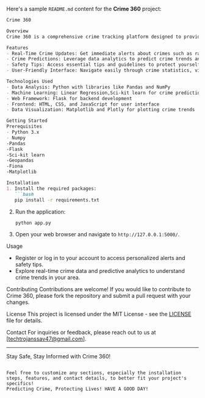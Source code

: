 Here's a sample `README.md` content for the **Crime 360** project:

```markdown
Crime 360

Overview
Crime 360 is a comprehensive crime tracking platform designed to provide real-time updates on various crimes across India. Our mission is to enhance community safety by empowering citizens with timely information, crime predictions, and protective measures against criminal activities.

Features
- Real-Time Crime Updates: Get immediate alerts about crimes such as rape, kidnapping, domestic violence, and more in your area.
- Crime Predictions: Leverage data analytics to predict crime trends and hotspots, helping communities stay one step ahead.
- Safety Tips: Access essential tips and guidelines to protect yourself and your loved ones from potential threats.
- User-Friendly Interface: Navigate easily through crime statistics, visualizations, and alerts.

Technologies Used
- Data Analysis: Python with libraries like Pandas and NumPy
- Machine Learning: Linear Regression,Sci-kit learn for crime predictions
- Web Framework: Flask for backend development
- Frontend: HTML, CSS, and JavaScript for user interface
- Data Visualization: Matplotlib and Plotly for plotting crime trends

Getting Started
Prerequisites
- Python 3.x
- Numpy
-Pandas
-Flask
-Sci-kit learn
-Geopandas
-Fiona
-Matplotlib

Installation
1. Install the required packages:
   ```bash
   pip install -r requirements.txt
   ```

2. Run the application:
   ```bash
   python app.py
   ```

3. Open your web browser and navigate to `http://127.0.0.1:5000/`.

Usage
- Register or log in to your account to access personalized alerts and safety tips.
- Explore real-time crime data and predictive analytics to understand crime trends in your area.

Contributing
Contributions are welcome! If you would like to contribute to Crime 360, please fork the repository and submit a pull request with your changes.

License
This project is licensed under the MIT License - see the [LICENSE](LICENSE) file for details.

Contact
For inquiries or feedback, please reach out to us at [techtrojanssav47@gmail.com].

---

Stay Safe, Stay Informed with Crime 360!
```

Feel free to customize any sections, especially the installation steps, features, and contact details, to better fit your project's specifics!
Predicting Crime, Protecting Lives! HAVE A GOOD DAY!
